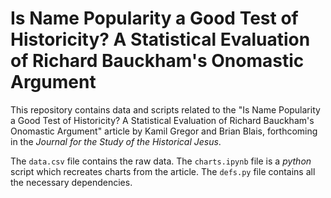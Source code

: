 # Is Name Popularity a Good Test of Historicity? A Statistical Evaluation of Richard Bauckham's Onomastic Argument
This repository contains data and scripts related to the "Is Name Popularity a Good Test of Historicity? A Statistical Evaluation of Richard Bauckham's Onomastic Argument" article by Kamil Gregor and Brian Blais, forthcoming in the _Journal for the Study of the Historical Jesus_.

The `data.csv` file contains the raw data. The `charts.ipynb` file is a _python_ script which recreates charts from the article. The `defs.py` file contains all the necessary dependencies.
